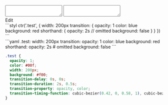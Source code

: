 <div data-size="300" class="code-cont" data-example="omit">
    <div class="code">
        <div class="code-wrap">
            <textarea id="stylus"></textarea>
            <textarea id="css"></textarea>
            <div class="edit-code">
                <span>Edit</span>
            </div>
        </div>
    </div>
</div>


<div data-size="300" data-examples="stylus"></div>
```styl
ctr('.test', {
  width: 200px
  transition: {
    opacity: 1
    color: blue
    background: red
    shorthand: {
      opacity: 2s
      // omitted
      background: false
    }
  }
})
```

<div data-size="300" data-examples="yaml"></div>
```yaml
.test:
  width: 200px
  transition:
    opacity: 1
    color: blue
    background: red
    shorthand:
      opacity: 2s
      # omitted
      background: false
```

```css
.test {
  opacity: 1;
  color: #00f;
  width: 200px;
  background: #f00;
  transition-delay: 0s, 0s;
  transition-duration: 2s, 0.5s;
  transition-property: opacity, color;
  transition-timing-function: cubic-bezier(0.42, 0, 0.58, 1), cubic-bezier(0.42, 0, 0.58, 1);
}
```
<div class="cf"></div>
